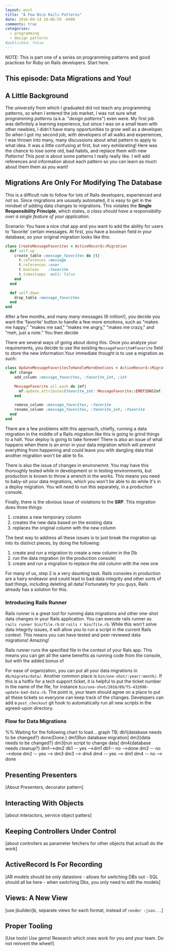 ```yaml
---
layout: post
title: "A Few Nice Rails Patterns"
date: 2016-09-14 10:06:59 -0400
comments: true
categories:
  - programming
  - design patterns
#published: false
---
```


<div class='note'>
  NOTE: This is part one of a series on programming patterns and good practices for Ruby on Rails developers. Start here.
</div>

## This episode: Data Migrations and You!


## A Little Background

The university from which I graduated did not teach any programming patterns, so when I entered the job market, I was not sure what _programming patterns_ (a.k.a. "*design patterns*") even were. My first job was definitely a learning experience, but since I was on a small team with other newbies, I didn't have many opportunities to grow well as a developer. So when I got my second job, with developers of all walks and experiences, I was thrown into many, many discussions about what pattern to apply to what idea. It was a little confusing at first, but very exhilarating! Here was the chance to lose some old, bad habits, and replace them with new _Patterns_! This post is about some patterns I really really like. I will add references and information about each pattern so you can learn as much about them them as you want!

## Migrations Are Only For Modifying The Database

This is a difficult rule to follow for lots of Rails developers, experienced and not so. Since migrations are ususally automated, it is easy to get in the mindset of adding data changes to migrations. This violates the **Single Responsibility Principle**, which states, _a class should have a responsibility over a single feature of your application_.

<div class='note'>
Scenario: You have a nice chat app and you want to add the ability for users to 'favorite' certain messages. At first, you have a boolean field in your database, so your original migration looks like this:

```ruby
class CreateMessageFavorites < ActiveRecord::Migration
  def self.up
    create_table :message_favorites do |t|
      t.references :message
      t.references :user
      t.boolean    :favorite
      t.timestamps  null: false
    end
  end

  def self.down
    drop_table :message_favorites
  end
end
```
After a few months, and many _many_ messages (6 million!), you decide you want the 'favorite' button to handle a few more emotions, such as "makes me happy," "makes me sad," "makes me angry," "makes me crazy," and "meh, just a note." You then decide
</div>

There are several ways of going about doing this. Once you analyze your requirements, you decide to use the existing `MessageFavorite#favorite` field to store the new information.Your immediate thought is to use a migration as such:

```ruby
class UpdateMessageFavoritesToHandleMoreEmotions < ActiveRecord::Migration
  def change
    add_column :message_favorites, :favorite_int, :int

    MessageFavorite.all.each do |mf|
      mf.update_attributes(favorite_int: MessageFavorite::EMOTIONS[mf.favorite ? 1 : 0])
    end

    remove_column :message_favorites, :favorite
    rename_column :message_favorites, :favorite_int, :favorite
  end
end
```
There are a few problems with this approach, chiefly, running a data migration in the middle of a Rails migration like this is going to grind things to a halt. Your deploy is going to take forever! There is also an issue of what happens when there is an error in your data migration which will prevent everything from happening and could leave you with dangling data that another migration won't be able to fix.

There is also the issue of changes in environemnt. You may have this thoroughly tested while in development or in testing environments, but production is known to throw a wrench in the works. This means you need to baby-sit your data migrations, which you won't be able to do while it's in a deploy migration. You will need to run this separately, in a production console.

Finally, there is the obvious issue of violations to the **SRP**. This migration does three things:

1. creates a new temporary column
2. creates the new data based on the existing data
3. replaces the original column with the new column

The best way to address all these issues is to just break the migration up into its distinct pieces, by doing the following:

1. create and run a migration to create a new column in the Db
2. run the data migration (in the production console)
3. create and run a migration to replace the old column with the new one

For many of us, step 2 is a very daunting task. Rails consoles in production are a hairy endeavor and could lead to bad data integrity and other sorts of bad things, including deleting all data! Fortunately for you guys, Rails already has a solution for this.

### Introducing Rails Runner

Rails runner is a great tool for running data migrations and other one-shot data changes in your Rails application. You can execute rails runner as `rails runner bin/file.rb` or `rails r bin/file.rb`. While this won't solve data integrity issues, it will allow you to run a script in the current Rails context. This means you can have tested and peer reviewed data migrations! Amazing!

Rails runner runs the specified file in the context of your Rals app. This means you can get all the same benefits as running code from the console, but with the added bonus of

For ease of organization, you can put all your data migrations in `db/migrate/data/`. Another common place is `bin/one-shot/:year/:month/`. If this is a hotfix for a tech support ticket, it is helpful to put the ticket number in the name of the file, for instance `bin/one-shot/2016/09/TS-432098-update-bad-data.rb`. The point is, your team should agree on a place to put all these tickets so everyone can keep track of the changes. Developers can add a `post_checkout` git hook to automatically run all new scripts in the agreed-upon directory.

### Flow for Data Migrations

<div class="chart">
%% Waiting for the following chart to load...
graph TB;
  db1{database needs to be changed?}
  done{Done.}
  dm1[Run database migration]
  dm2{data needs to be changed?}
  dm3[run script to change data]
  dm4{database needs cleanup?}
  dm1-->dm2
  db1 -- yes -->dm1
  db1-- no -->done
  dm2 -- no -->done
  dm2 -- yes --> dm3
  dm3 --> dm4
  dm4 -- yes --> dm1
  dm4 -- no --> done
</div>

## Presenting Presenters
[About Presenters, decorator pattern]

## Interacting With Objects
[about interactors, service object patters]

## Keeping Controllers Under Control
[about controllers as parameter fetchers for other objects that actuall do the work]

## ActiveRecord Is For Recording
[AR models should be only datastore - allows for switching DBs out - SQL should all be here - when switching Dbs, you only need to edit the models]

## Views: A New View
[use jbuilder/jb, separate views for each format, instead of `render :json...`]

## Proper Tooling
[Use tools! Use gems! Research which ones work for you and your team. Do not reinvent the wheel!]
